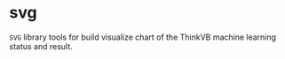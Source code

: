 # svg

``SVG`` library tools for build visualize chart of the ThinkVB machine learning status and result.
